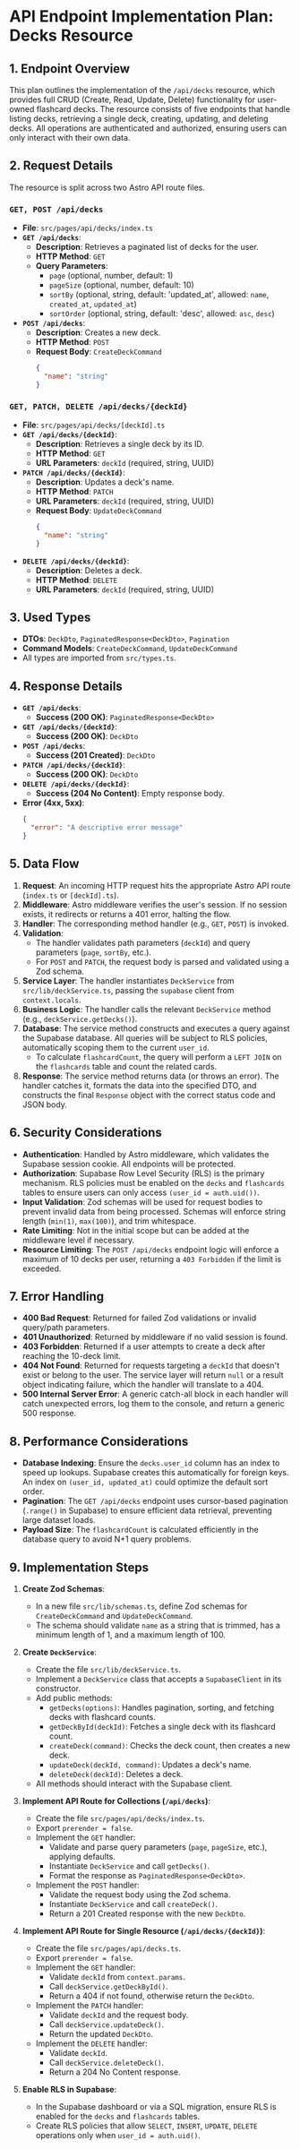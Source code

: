 # API Endpoint Implementation Plan: Decks Resource

## 1. Endpoint Overview
This plan outlines the implementation of the `/api/decks` resource, which provides full CRUD (Create, Read, Update, Delete) functionality for user-owned flashcard decks. The resource consists of five endpoints that handle listing decks, retrieving a single deck, creating, updating, and deleting decks. All operations are authenticated and authorized, ensuring users can only interact with their own data.

## 2. Request Details
The resource is split across two Astro API route files.

### `GET, POST /api/decks`
-   **File**: `src/pages/api/decks/index.ts`
-   **`GET /api/decks`**:
    -   **Description**: Retrieves a paginated list of decks for the user.
    -   **HTTP Method**: `GET`
    -   **Query Parameters**:
        -   `page` (optional, number, default: 1)
        -   `pageSize` (optional, number, default: 10)
        -   `sortBy` (optional, string, default: 'updated_at', allowed: `name`, `created_at`, `updated_at`)
        -   `sortOrder` (optional, string, default: 'desc', allowed: `asc`, `desc`)
-   **`POST /api/decks`**:
    -   **Description**: Creates a new deck.
    -   **HTTP Method**: `POST`
    -   **Request Body**: `CreateDeckCommand`
        ```json
        {
          "name": "string"
        }
        ```

### `GET, PATCH, DELETE /api/decks/{deckId}`
-   **File**: `src/pages/api/decks/[deckId].ts`
-   **`GET /api/decks/{deckId}`**:
    -   **Description**: Retrieves a single deck by its ID.
    -   **HTTP Method**: `GET`
    -   **URL Parameters**: `deckId` (required, string, UUID)
-   **`PATCH /api/decks/{deckId}`**:
    -   **Description**: Updates a deck's name.
    -   **HTTP Method**: `PATCH`
    -   **URL Parameters**: `deckId` (required, string, UUID)
    -   **Request Body**: `UpdateDeckCommand`
        ```json
        {
          "name": "string"
        }
        ```
-   **`DELETE /api/decks/{deckId}`**:
    -   **Description**: Deletes a deck.
    -   **HTTP Method**: `DELETE`
    -   **URL Parameters**: `deckId` (required, string, UUID)

## 3. Used Types
-   **DTOs**: `DeckDto`, `PaginatedResponse<DeckDto>`, `Pagination`
-   **Command Models**: `CreateDeckCommand`, `UpdateDeckCommand`
-   All types are imported from `src/types.ts`.

## 4. Response Details
-   **`GET /api/decks`**:
    -   **Success (200 OK)**: `PaginatedResponse<DeckDto>`
-   **`GET /api/decks/{deckId}`**:
    -   **Success (200 OK)**: `DeckDto`
-   **`POST /api/decks`**:
    -   **Success (201 Created)**: `DeckDto`
-   **`PATCH /api/decks/{deckId}`**:
    -   **Success (200 OK)**: `DeckDto`
-   **`DELETE /api/decks/{deckId}`**:
    -   **Success (204 No Content)**: Empty response body.
-   **Error (4xx, 5xx)**:
    ```json
    {
      "error": "A descriptive error message"
    }
    ```

## 5. Data Flow
1.  **Request**: An incoming HTTP request hits the appropriate Astro API route (`index.ts` or `[deckId].ts`).
2.  **Middleware**: Astro middleware verifies the user's session. If no session exists, it redirects or returns a 401 error, halting the flow.
3.  **Handler**: The corresponding method handler (e.g., `GET`, `POST`) is invoked.
4.  **Validation**:
    -   The handler validates path parameters (`deckId`) and query parameters (`page`, `sortBy`, etc.).
    -   For `POST` and `PATCH`, the request body is parsed and validated using a Zod schema.
5.  **Service Layer**: The handler instantiates `DeckService` from `src/lib/deckService.ts`, passing the `supabase` client from `context.locals`.
6.  **Business Logic**: The handler calls the relevant `DeckService` method (e.g., `deckService.getDecks()`).
7.  **Database**: The service method constructs and executes a query against the Supabase database. All queries will be subject to RLS policies, automatically scoping them to the current `user_id`.
    -   To calculate `flashcardCount`, the query will perform a `LEFT JOIN` on the `flashcards` table and count the related cards.
8.  **Response**: The service method returns data (or throws an error). The handler catches it, formats the data into the specified DTO, and constructs the final `Response` object with the correct status code and JSON body.

## 6. Security Considerations
-   **Authentication**: Handled by Astro middleware, which validates the Supabase session cookie. All endpoints will be protected.
-   **Authorization**: Supabase Row Level Security (RLS) is the primary mechanism. RLS policies must be enabled on the `decks` and `flashcards` tables to ensure users can only access `(user_id = auth.uid())`.
-   **Input Validation**: Zod schemas will be used for request bodies to prevent invalid data from being processed. Schemas will enforce string length (`min(1)`, `max(100)`), and trim whitespace.
-   **Rate Limiting**: Not in the initial scope but can be added at the middleware level if necessary.
-   **Resource Limiting**: The `POST /api/decks` endpoint logic will enforce a maximum of 10 decks per user, returning a `403 Forbidden` if the limit is exceeded.

## 7. Error Handling
-   **400 Bad Request**: Returned for failed Zod validations or invalid query/path parameters.
-   **401 Unauthorized**: Returned by middleware if no valid session is found.
-   **403 Forbidden**: Returned if a user attempts to create a deck after reaching the 10-deck limit.
-   **404 Not Found**: Returned for requests targeting a `deckId` that doesn't exist or belong to the user. The service layer will return `null` or a result object indicating failure, which the handler will translate to a 404.
-   **500 Internal Server Error**: A generic catch-all block in each handler will catch unexpected errors, log them to the console, and return a generic 500 response.

## 8. Performance Considerations
-   **Database Indexing**: Ensure the `decks.user_id` column has an index to speed up lookups. Supabase creates this automatically for foreign keys. An index on `(user_id, updated_at)` could optimize the default sort order.
-   **Pagination**: The `GET /api/decks` endpoint uses cursor-based pagination (`.range()` in Supabase) to ensure efficient data retrieval, preventing large dataset loads.
-   **Payload Size**: The `flashcardCount` is calculated efficiently in the database query to avoid N+1 query problems.

## 9. Implementation Steps
1.  **Create Zod Schemas**:
    -   In a new file `src/lib/schemas.ts`, define Zod schemas for `CreateDeckCommand` and `UpdateDeckCommand`.
    -   The schema should validate `name` as a string that is trimmed, has a minimum length of 1, and a maximum length of 100.

2.  **Create `DeckService`**:
    -   Create the file `src/lib/deckService.ts`.
    -   Implement a `DeckService` class that accepts a `SupabaseClient` in its constructor.
    -   Add public methods:
        -   `getDecks(options)`: Handles pagination, sorting, and fetching decks with flashcard counts.
        -   `getDeckById(deckId)`: Fetches a single deck with its flashcard count.
        -   `createDeck(command)`: Checks the deck count, then creates a new deck.
        -   `updateDeck(deckId, command)`: Updates a deck's name.
        -   `deleteDeck(deckId)`: Deletes a deck.
    -   All methods should interact with the Supabase client.

3.  **Implement API Route for Collections (`/api/decks`)**:
    -   Create the file `src/pages/api/decks/index.ts`.
    -   Export `prerender = false`.
    -   Implement the `GET` handler:
        -   Validate and parse query parameters (`page`, `pageSize`, etc.), applying defaults.
        -   Instantiate `DeckService` and call `getDecks()`.
        -   Format the response as `PaginatedResponse<DeckDto>`.
    -   Implement the `POST` handler:
        -   Validate the request body using the Zod schema.
        -   Instantiate `DeckService` and call `createDeck()`.
        -   Return a 201 Created response with the new `DeckDto`.

4.  **Implement API Route for Single Resource (`/api/decks/{deckId}`)**:
    -   Create the file `src/pages/api/decks.ts`.
    -   Export `prerender = false`.
    -   Implement the `GET` handler:
        -   Validate `deckId` from `context.params`.
        -   Call `deckService.getDeckById()`.
        -   Return a 404 if not found, otherwise return the `DeckDto`.
    -   Implement the `PATCH` handler:
        -   Validate `deckId` and the request body.
        -   Call `deckService.updateDeck()`.
        -   Return the updated `DeckDto`.
    -   Implement the `DELETE` handler:
        -   Validate `deckId`.
        -   Call `deckService.deleteDeck()`.
        -   Return a 204 No Content response.

5.  **Enable RLS in Supabase**:
    -   In the Supabase dashboard or via a SQL migration, ensure RLS is enabled for the `decks` and `flashcards` tables.
    -   Create RLS policies that allow `SELECT`, `INSERT`, `UPDATE`, `DELETE` operations only when `user_id = auth.uid()`.
